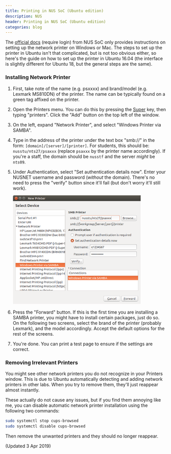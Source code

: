 ```yaml
---
title: Printing in NUS SoC (Ubuntu edition)
description: NUS
header: Printing in NUS SoC (Ubuntu edition)
categories: blog
---
```


The [official docs](https://dochub.comp.nus.edu.sg/cf/guides/printing/start) (require login) from NUS SoC only provides instructions on setting up the network printer on Windows or Mac. The steps to set up the printer in Ubuntu isn't that complicated, but is not too obvious either, so here's the guide on how to set up the printer in Ubuntu 16.04 (the interface is slightly different for Ubuntu 18, but the general steps are the same).

### Installing Network Printer

1. First, take note of the name (e.g. psxxxx) and brand/model (e.g. Lexmark MS810DN) of the printer. The name can be typically found on a green tag affixed on the printer.
2. Open the Printers menu. You can do this by pressing the [Super](https://help.ubuntu.com/stable/ubuntu-help/keyboard-key-super.html.en) key, then typing "printers". Click the "Add" button on the top left of the window.
3. On the left, expand "Network Printer", and select "Windows Printer via SAMBA".
4. Type in the address of the printer under the text box "smb://" in the form:​ `[domain]/[server]/[printer]`. For students, this should be: `nusstu/nts27/psaxxx` (replace `psaxxx` by the printer name accordingly). If you're a staff, the domain should be `nusstf` and the server *might* be `nts09`.
5. Under Authentication, select "Set authentication details now". Enter your NUSNET username and password (_without_ the domain). There's no need to press the "verify" button since it'll fail (but don't worry it'll still work).
  
   <img src="/blog_images/2019-04-02-screenshot.png" alt="screenshot" width="400"/>

6. Press the "Forward" button. If this is the first time you are installing a SAMBA printer, you might have to install certain packages, just do so. On the following two screens, select the brand of the printer (probably Lexmark), and the model accordingly. Accept the default options for the rest of the screens.
7. You're done. You can print a test page to ensure if the settings are correct.

### Removing Irrelevant Printers

You might see other network printers you do not recognize in your Printers window. This is due to Ubuntu automatically detecting and adding network printers in other labs. When you try to remove them, they'll just reappear almost instantly.

These actually do not cause any issues, but if you find them annoying like me, you can disable automatic network printer installation using the following two commands:

```bash
sudo systemctl stop cups-browsed
sudo systemctl disable cups-browsed
```

Then remove the unwanted printers and they should no longer reappear.

(Updated 3 Apr 2019)